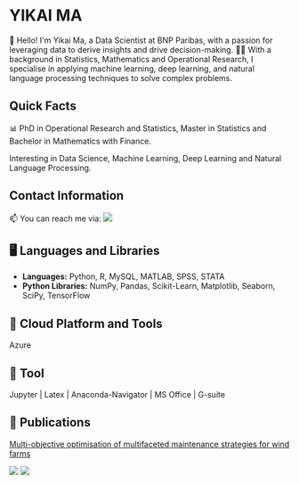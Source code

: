 # YIKAI MA 

👋 Hello! I'm Yikai Ma, a Data Scientist at BNP Paribas, with a passion for leveraging data to derive insights and drive decision-making. 👩‍🎓 With a background in Statistics, Mathematics and Operational Research, I specialise in applying machine learning, deep learning, and natural language processing techniques to solve complex problems.

## Quick Facts

📊 PhD in Operational Research and Statistics, Master in Statistics and Bachelor in Mathematics with Finance.

Interesting in Data Science, Machine Learning, Deep Learning and Natural Language Processing.

## Contact Information
📫 You can reach me via:  [![](https://img.shields.io/badge/linkedin-%230077B5.svg?style=for-the-badge&logo=linkedin)](https://www.linkedin.com/in/yikaima335337/) 

## 🖥️ Languages and Libraries

- **Languages:** Python, R, MySQL, MATLAB, SPSS, STATA
- **Python Libraries:** NumPy, Pandas, Scikit-Learn, Matplotlib, Seaborn, SciPy, TensorFlow


## 🔗 Cloud Platform and Tools
Azure

## 📂 Tool
Jupyter | Latex | Anaconda-Navigator | MS Office | G-suite

## 📄 Publications
[Multi-objective optimisation of multifaceted maintenance strategies for wind farms](https://www.tandfonline.com/doi/full/10.1080/01605682.2022.2085066)

<img src="https://github-readme-stats.vercel.app/api?username=ramonple&show_icons=true"/>

<img src="https://github-readme-stats.vercel.app/api/top-langs?username=ramonple&layout=compact"/>


